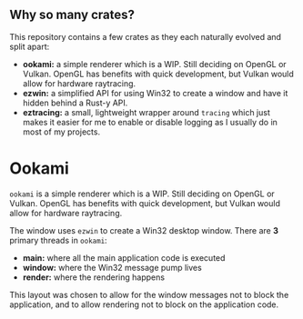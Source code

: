## Why so many crates?

This repository contains a few crates as they each naturally evolved and split apart:

* **ookami:** a simple renderer which is a WIP. Still deciding on OpenGL or Vulkan. OpenGL has benefits with quick development, but Vulkan would allow for hardware raytracing.
* **ezwin:** a simplified API for using Win32 to create a window and have it hidden behind a Rust-y API.
* **eztracing:** a small, lightweight wrapper around `tracing` which just makes it easier for me to enable or disable logging as I usually do in most of my projects.

# Ookami

`ookami` is a simple renderer which is a WIP. Still deciding on OpenGL or Vulkan. OpenGL has benefits with quick development, but Vulkan would allow for hardware raytracing.

The window uses `ezwin` to create a Win32 desktop window. There are **3** primary threads in `ookami`:

* **main:** where all the main application code is executed
* **window:** where the Win32 message pump lives
* **render:** where the rendering happens

This layout was chosen to allow for the window messages not to block the application, and to allow rendering not to block on the application code.